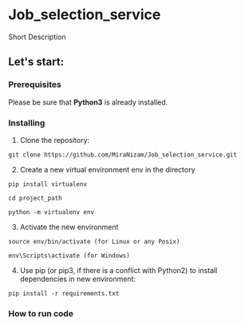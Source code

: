 # Job_selection_service

Short Description 

## Let's start:

### Prerequisites

Please be sure that **Python3** is already installed. 

### Installing
1. Clone the repository:
```
git clone https://github.com/MiraNizam/Job_selection_service.git
```
2. Create a new virtual environment env in the directory
```
pip install virtualenv
```
```
cd project_path
```
```
python -m virtualenv env
```
3. Activate the new environment
```
source env/bin/activate (for Linux or any Posix)
``` 
```
env\Scripts\activate (for Windows)
```


4. Use pip (or pip3, if there is a conflict with Python2) to install dependencies in new environment:
```
pip install -r requirements.txt
```
### How to run code 